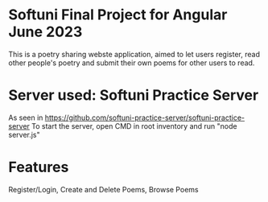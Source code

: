 # Softuni Final Project for Angular June 2023
This is a poetry sharing webste application, aimed to let users register, read other people's poetry and submit their own poems for other users to read. 

# Server used: Softuni Practice Server
As seen in https://github.com/softuni-practice-server/softuni-practice-server
To start the server, open CMD in root inventory and run "node server.js"

# Features
Register/Login, Create and Delete Poems, Browse Poems